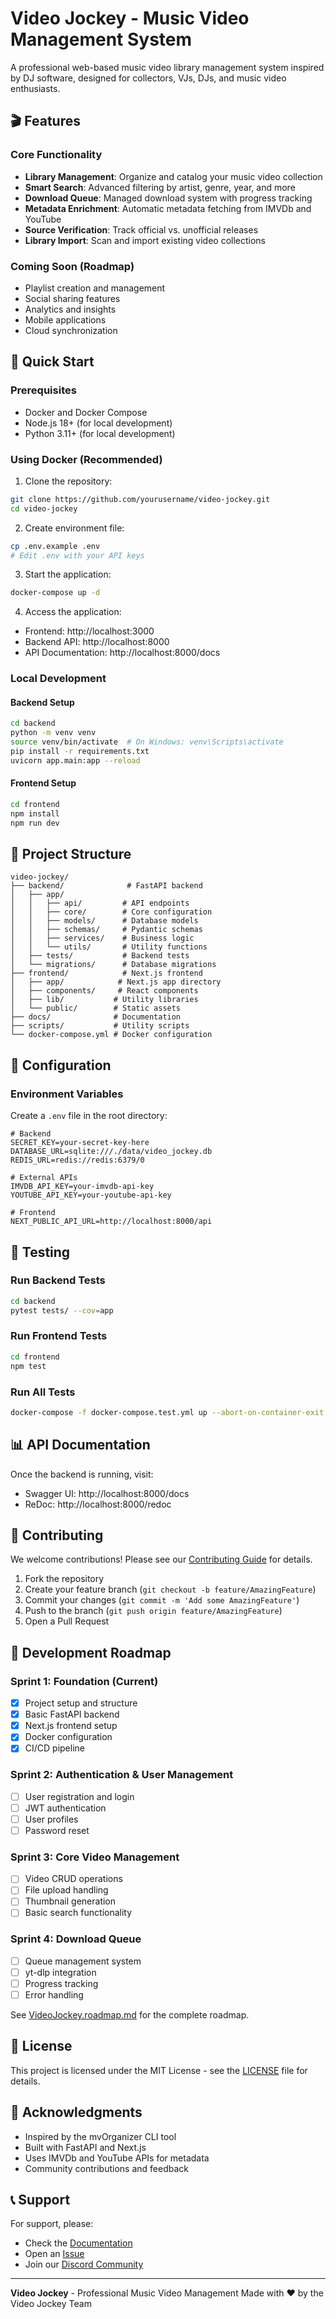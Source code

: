 # Video Jockey - Music Video Management System

A professional web-based music video library management system inspired by DJ software, designed for collectors, VJs, DJs, and music video enthusiasts.

## 🎬 Features

### Core Functionality
- **Library Management**: Organize and catalog your music video collection
- **Smart Search**: Advanced filtering by artist, genre, year, and more
- **Download Queue**: Managed download system with progress tracking
- **Metadata Enrichment**: Automatic metadata fetching from IMVDb and YouTube
- **Source Verification**: Track official vs. unofficial releases
- **Library Import**: Scan and import existing video collections

### Coming Soon (Roadmap)
- Playlist creation and management
- Social sharing features
- Analytics and insights
- Mobile applications
- Cloud synchronization

## 🚀 Quick Start

### Prerequisites
- Docker and Docker Compose
- Node.js 18+ (for local development)
- Python 3.11+ (for local development)

### Using Docker (Recommended)

1. Clone the repository:
```bash
git clone https://github.com/yourusername/video-jockey.git
cd video-jockey
```

2. Create environment file:
```bash
cp .env.example .env
# Edit .env with your API keys
```

3. Start the application:
```bash
docker-compose up -d
```

4. Access the application:
- Frontend: http://localhost:3000
- Backend API: http://localhost:8000
- API Documentation: http://localhost:8000/docs

### Local Development

#### Backend Setup
```bash
cd backend
python -m venv venv
source venv/bin/activate  # On Windows: venv\Scripts\activate
pip install -r requirements.txt
uvicorn app.main:app --reload
```

#### Frontend Setup
```bash
cd frontend
npm install
npm run dev
```

## 📁 Project Structure

```
video-jockey/
├── backend/              # FastAPI backend
│   ├── app/
│   │   ├── api/         # API endpoints
│   │   ├── core/        # Core configuration
│   │   ├── models/      # Database models
│   │   ├── schemas/     # Pydantic schemas
│   │   ├── services/    # Business logic
│   │   └── utils/       # Utility functions
│   ├── tests/           # Backend tests
│   └── migrations/      # Database migrations
├── frontend/            # Next.js frontend
│   ├── app/            # Next.js app directory
│   ├── components/     # React components
│   ├── lib/           # Utility libraries
│   └── public/        # Static assets
├── docs/              # Documentation
├── scripts/           # Utility scripts
└── docker-compose.yml # Docker configuration
```

## 🔧 Configuration

### Environment Variables

Create a `.env` file in the root directory:

```env
# Backend
SECRET_KEY=your-secret-key-here
DATABASE_URL=sqlite:///./data/video_jockey.db
REDIS_URL=redis://redis:6379/0

# External APIs
IMVDB_API_KEY=your-imvdb-api-key
YOUTUBE_API_KEY=your-youtube-api-key

# Frontend
NEXT_PUBLIC_API_URL=http://localhost:8000/api
```

## 🧪 Testing

### Run Backend Tests
```bash
cd backend
pytest tests/ --cov=app
```

### Run Frontend Tests
```bash
cd frontend
npm test
```

### Run All Tests
```bash
docker-compose -f docker-compose.test.yml up --abort-on-container-exit
```

## 📊 API Documentation

Once the backend is running, visit:
- Swagger UI: http://localhost:8000/docs
- ReDoc: http://localhost:8000/redoc

## 🤝 Contributing

We welcome contributions! Please see our [Contributing Guide](CONTRIBUTING.md) for details.

1. Fork the repository
2. Create your feature branch (`git checkout -b feature/AmazingFeature`)
3. Commit your changes (`git commit -m 'Add some AmazingFeature'`)
4. Push to the branch (`git push origin feature/AmazingFeature`)
5. Open a Pull Request

## 📝 Development Roadmap

### Sprint 1: Foundation (Current)
- [x] Project setup and structure
- [x] Basic FastAPI backend
- [x] Next.js frontend setup
- [x] Docker configuration
- [x] CI/CD pipeline

### Sprint 2: Authentication & User Management
- [ ] User registration and login
- [ ] JWT authentication
- [ ] User profiles
- [ ] Password reset

### Sprint 3: Core Video Management
- [ ] Video CRUD operations
- [ ] File upload handling
- [ ] Thumbnail generation
- [ ] Basic search functionality

### Sprint 4: Download Queue
- [ ] Queue management system
- [ ] yt-dlp integration
- [ ] Progress tracking
- [ ] Error handling

See [VideoJockey.roadmap.md](../VideoJockey.roadmap.md) for the complete roadmap.

## 📄 License

This project is licensed under the MIT License - see the [LICENSE](LICENSE) file for details.

## 🙏 Acknowledgments

- Inspired by the mvOrganizer CLI tool
- Built with FastAPI and Next.js
- Uses IMVDb and YouTube APIs for metadata
- Community contributions and feedback

## 📞 Support

For support, please:
- Check the [Documentation](docs/)
- Open an [Issue](https://github.com/yourusername/video-jockey/issues)
- Join our [Discord Community](https://discord.gg/videojockey)

---

**Video Jockey** - Professional Music Video Management
Made with ❤️ by the Video Jockey Team